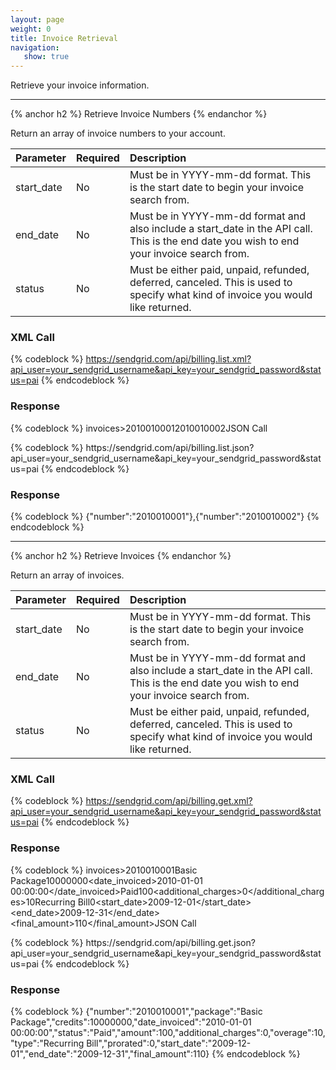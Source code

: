 ```yaml
---
layout: page
weight: 0
title: Invoice Retrieval
navigation:
   show: true
---
```


Retrieve your invoice information.

* * * * *


{% anchor h2 %} Retrieve Invoice Numbers {% endanchor %}


Return an array of invoice numbers to your account.

<table>
<thead>
<tr class="header">
<th align="left">Parameter</th>
<th align="left">Required</th>
<th align="left">Description</th>
</tr>
</thead>
<tbody>
<tr class="odd">
<td align="left">start_date</td>
<td align="left">No</td>
<td align="left">Must be in YYYY-mm-dd format. This is the start date to begin your invoice search from.</td>
</tr>
<tr class="even">
<td align="left">end_date</td>
<td align="left">No</td>
<td align="left">Must be in YYYY-mm-dd format and also include a start_date in the API call. This is the end date you wish to end your invoice search from.</td>
</tr>
<tr class="odd">
<td align="left">status</td>
<td align="left">No</td>
<td align="left">Must be either paid, unpaid, refunded, deferred, canceled. This is used to specify what kind of invoice you would like returned.</td>
</tr>
</tbody>
</table>

### XML Call

{% codeblock %}
https://sendgrid.com/api/billing.list.xml?api_user=your_sendgrid_username&api_key=your_sendgrid_password&status=pai
{% endcodeblock %}

### Response

{% codeblock %}
invoices\><invoice><number>2010010001</number></invoice><invoice><number>2010010002</number></invoice></invoices>JSON Call

</h3>
{% codeblock %} https://sendgrid.com/api/billing.list.json?api_user=your_sendgrid_username&api_key=your_sendgrid_password&status=pai
{% endcodeblock %}

### Response

{% codeblock %}
{"number":"2010010001"},{"number":"2010010002"}
{% endcodeblock %}

* * * * *


{% anchor h2 %} Retrieve Invoices {% endanchor %}


Return an array of invoices.

<table>
<thead>
<tr class="header">
<th align="left">Parameter</th>
<th align="left">Required</th>
<th align="left">Description</th>
</tr>
</thead>
<tbody>
<tr class="odd">
<td align="left">start_date</td>
<td align="left">No</td>
<td align="left">Must be in YYYY-mm-dd format. This is the start date to begin your invoice search from.</td>
</tr>
<tr class="even">
<td align="left">end_date</td>
<td align="left">No</td>
<td align="left">Must be in YYYY-mm-dd format and also include a start_date in the API call. This is the end date you wish to end your invoice search from.</td>
</tr>
<tr class="odd">
<td align="left">status</td>
<td align="left">No</td>
<td align="left">Must be either paid, unpaid, refunded, deferred, canceled. This is used to specify what kind of invoice you would like returned.</td>
</tr>
</tbody>
</table>

### XML Call

{% codeblock %}
https://sendgrid.com/api/billing.get.xml?api_user=your_sendgrid_username&api_key=your_sendgrid_password&status=pai
{% endcodeblock %}

### Response

{% codeblock %}
invoices\><invoice><number>2010010001</number><package>Basic Package</package><credits>10000000</credits><date_invoiced>2010-01-01 00:00:00</date_invoiced><status>Paid</status><amount>100</amount><additional_charges>0</additional_charges><overage>10</overage><type>Recurring Bill</type><prorated>0</prorated><start_date>2009-12-01</start_date><end_date>2009-12-31</end_date><final_amount>110</final_amount></invoice></invoices>JSON Call

</h3>
{% codeblock %} https://sendgrid.com/api/billing.get.json?api_user=your_sendgrid_username&api_key=your_sendgrid_password&status=pai
{% endcodeblock %}

### Response

{% codeblock %}
{"number":"2010010001","package":"Basic Package","credits":10000000,"date_invoiced":"2010-01-01 00:00:00","status":"Paid","amount":100,"additional_charges":0,"overage":10,"type":"Recurring Bill","prorated":0,"start_date":"2009-12-01","end_date":"2009-12-31","final_amount":110}
{% endcodeblock %}
